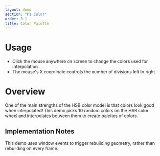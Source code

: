 ```yaml
---
layout: demo
section: "P1 Color"
order: 3.1
title: Color Palette
---
```


# Usage

* Click the mouse anywhere on screen to change the colors used for interpolation
* The mouse's X coordinate controls the number of divisions left to right

# Overview

One of the main strengths of the HSB color model is that colors look good when interpolated!
This demo picks 10 random colors on the HSB color wheel and interpolates between them to
create palettes of colors.

## Implementation Notes

This demo uses window events to trigger rebuilding geometry, rather than rebuilding on every frame.
